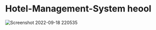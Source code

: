 # Hotel-Management-System heool
![Screenshot 2022-09-18 220535](https://user-images.githubusercontent.com/95747934/190919780-0f0debc5-ff90-47f9-a13f-58c5515e0850.png)
